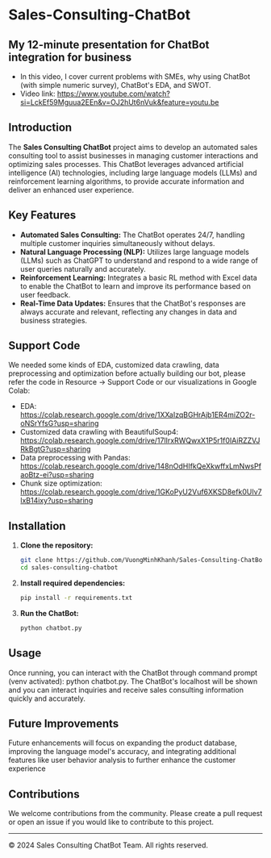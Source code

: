 # Sales-Consulting-ChatBot

## My 12-minute presentation for ChatBot integration for business
- In this video, I cover current problems with SMEs, why using ChatBot (with simple numeric survey), ChatBot's EDA, and SWOT.
- Video link: https://www.youtube.com/watch?si=LckEf59Mguua2EEn&v=OJ2hUt6nVuk&feature=youtu.be

## Introduction
The **Sales Consulting ChatBot** project aims to develop an automated sales consulting tool to assist businesses in managing customer interactions and optimizing sales processes. This ChatBot leverages advanced artificial intelligence (AI) technologies, including large language models (LLMs) and reinforcement learning algorithms, to provide accurate information and deliver an enhanced user experience.

## Key Features
- **Automated Sales Consulting:** The ChatBot operates 24/7, handling multiple customer inquiries simultaneously without delays.
- **Natural Language Processing (NLP):** Utilizes large language models (LLMs) such as ChatGPT to understand and respond to a wide range of user queries naturally and accurately.
- **Reinforcement Learning:** Integrates a basic RL method with Excel data to enable the ChatBot to learn and improve its performance based on user feedback.
- **Real-Time Data Updates:** Ensures that the ChatBot's responses are always accurate and relevant, reflecting any changes in data and business strategies.

## Support Code
We needed some kinds of EDA, customized data crawling, data preprocessing and optimization before actually building our bot, please refer the code in Resource -> Support Code or our visualizations in Google Colab:
- EDA: https://colab.research.google.com/drive/1XXaIzqBGHrAjb1ER4miZO2r-oNSrYfsG?usp=sharing
- Customized data crawling with BeautifulSoup4: https://colab.research.google.com/drive/17lIrxRWQwxX1P5r1f0IAiRZZVJRkBgtG?usp=sharing
- Data preprocessing with Pandas: https://colab.research.google.com/drive/148nOdHIfkQeXkwffxLmNwsPfaoBtz-ei?usp=sharing
- Chunk size optimization: https://colab.research.google.com/drive/1GKoPyU2Vuf6XKSD8efk0UIv7lxB14ixy?usp=sharing

## Installation
1. **Clone the repository:**
    ```bash
    git clone https://github.com/VuongMinhKhanh/Sales-Consulting-ChatBot.git sales-consulting-chatbot
    cd sales-consulting-chatbot
    ```
2. **Install required dependencies:**
    ```bash
    pip install -r requirements.txt
    ```
3. **Run the ChatBot:**
    ```bash
    python chatbot.py
    ```

## Usage
Once running, you can interact with the ChatBot through command prompt (venv activated): python chatbot.py. The ChatBot's localhost will be shown and you can interact inquiries and receive sales consulting information quickly and accurately.

## Future Improvements
Future enhancements will focus on expanding the product database, improving the language model's accuracy, and integrating additional features like user behavior analysis to further enhance the customer experience

## Contributions
We welcome contributions from the community. Please create a pull request or open an issue if you would like to contribute to this project.

---

© 2024 Sales Consulting ChatBot Team. All rights reserved.
